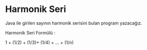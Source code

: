 # Harmonik Seri
Java ile girilen sayının harmonik serisini bulan program yazacağız.

Harmonik Seri Formülü :

1 + (1/2) + (1/3)+ (1/4) + ... + (1/n)